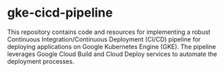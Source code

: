 # gke-cicd-pipeline
This repository contains code and resources for implementing a robust Continuous Integration/Continuous Deployment (CI/CD) pipeline for deploying applications on Google Kubernetes Engine (GKE). The pipeline leverages Google Cloud Build and Cloud Deploy services to automate the deployment processes.

